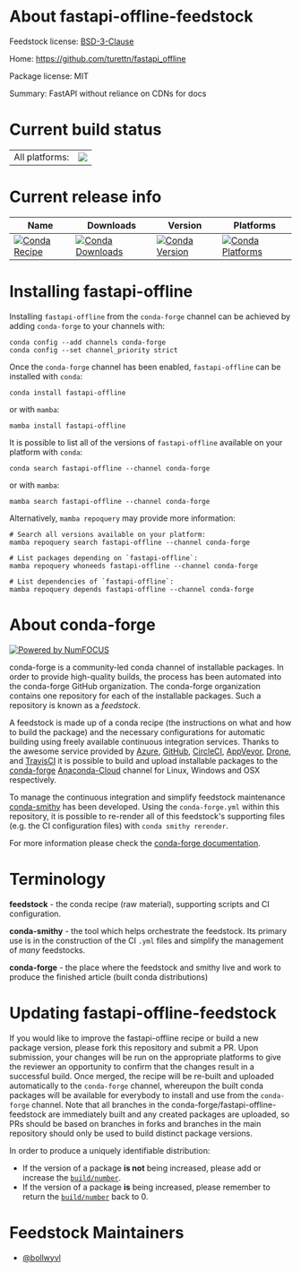 About fastapi-offline-feedstock
===============================

Feedstock license: [BSD-3-Clause](https://github.com/conda-forge/fastapi-offline-feedstock/blob/main/LICENSE.txt)

Home: https://github.com/turettn/fastapi_offline

Package license: MIT

Summary: FastAPI without reliance on CDNs for docs

Current build status
====================


<table><tr><td>All platforms:</td>
    <td>
      <a href="https://dev.azure.com/conda-forge/feedstock-builds/_build/latest?definitionId=16269&branchName=main">
        <img src="https://dev.azure.com/conda-forge/feedstock-builds/_apis/build/status/fastapi-offline-feedstock?branchName=main">
      </a>
    </td>
  </tr>
</table>

Current release info
====================

| Name | Downloads | Version | Platforms |
| --- | --- | --- | --- |
| [![Conda Recipe](https://img.shields.io/badge/recipe-fastapi--offline-green.svg)](https://anaconda.org/conda-forge/fastapi-offline) | [![Conda Downloads](https://img.shields.io/conda/dn/conda-forge/fastapi-offline.svg)](https://anaconda.org/conda-forge/fastapi-offline) | [![Conda Version](https://img.shields.io/conda/vn/conda-forge/fastapi-offline.svg)](https://anaconda.org/conda-forge/fastapi-offline) | [![Conda Platforms](https://img.shields.io/conda/pn/conda-forge/fastapi-offline.svg)](https://anaconda.org/conda-forge/fastapi-offline) |

Installing fastapi-offline
==========================

Installing `fastapi-offline` from the `conda-forge` channel can be achieved by adding `conda-forge` to your channels with:

```
conda config --add channels conda-forge
conda config --set channel_priority strict
```

Once the `conda-forge` channel has been enabled, `fastapi-offline` can be installed with `conda`:

```
conda install fastapi-offline
```

or with `mamba`:

```
mamba install fastapi-offline
```

It is possible to list all of the versions of `fastapi-offline` available on your platform with `conda`:

```
conda search fastapi-offline --channel conda-forge
```

or with `mamba`:

```
mamba search fastapi-offline --channel conda-forge
```

Alternatively, `mamba repoquery` may provide more information:

```
# Search all versions available on your platform:
mamba repoquery search fastapi-offline --channel conda-forge

# List packages depending on `fastapi-offline`:
mamba repoquery whoneeds fastapi-offline --channel conda-forge

# List dependencies of `fastapi-offline`:
mamba repoquery depends fastapi-offline --channel conda-forge
```


About conda-forge
=================

[![Powered by
NumFOCUS](https://img.shields.io/badge/powered%20by-NumFOCUS-orange.svg?style=flat&colorA=E1523D&colorB=007D8A)](https://numfocus.org)

conda-forge is a community-led conda channel of installable packages.
In order to provide high-quality builds, the process has been automated into the
conda-forge GitHub organization. The conda-forge organization contains one repository
for each of the installable packages. Such a repository is known as a *feedstock*.

A feedstock is made up of a conda recipe (the instructions on what and how to build
the package) and the necessary configurations for automatic building using freely
available continuous integration services. Thanks to the awesome service provided by
[Azure](https://azure.microsoft.com/en-us/services/devops/), [GitHub](https://github.com/),
[CircleCI](https://circleci.com/), [AppVeyor](https://www.appveyor.com/),
[Drone](https://cloud.drone.io/welcome), and [TravisCI](https://travis-ci.com/)
it is possible to build and upload installable packages to the
[conda-forge](https://anaconda.org/conda-forge) [Anaconda-Cloud](https://anaconda.org/)
channel for Linux, Windows and OSX respectively.

To manage the continuous integration and simplify feedstock maintenance
[conda-smithy](https://github.com/conda-forge/conda-smithy) has been developed.
Using the ``conda-forge.yml`` within this repository, it is possible to re-render all of
this feedstock's supporting files (e.g. the CI configuration files) with ``conda smithy rerender``.

For more information please check the [conda-forge documentation](https://conda-forge.org/docs/).

Terminology
===========

**feedstock** - the conda recipe (raw material), supporting scripts and CI configuration.

**conda-smithy** - the tool which helps orchestrate the feedstock.
                   Its primary use is in the construction of the CI ``.yml`` files
                   and simplify the management of *many* feedstocks.

**conda-forge** - the place where the feedstock and smithy live and work to
                  produce the finished article (built conda distributions)


Updating fastapi-offline-feedstock
==================================

If you would like to improve the fastapi-offline recipe or build a new
package version, please fork this repository and submit a PR. Upon submission,
your changes will be run on the appropriate platforms to give the reviewer an
opportunity to confirm that the changes result in a successful build. Once
merged, the recipe will be re-built and uploaded automatically to the
`conda-forge` channel, whereupon the built conda packages will be available for
everybody to install and use from the `conda-forge` channel.
Note that all branches in the conda-forge/fastapi-offline-feedstock are
immediately built and any created packages are uploaded, so PRs should be based
on branches in forks and branches in the main repository should only be used to
build distinct package versions.

In order to produce a uniquely identifiable distribution:
 * If the version of a package **is not** being increased, please add or increase
   the [``build/number``](https://docs.conda.io/projects/conda-build/en/latest/resources/define-metadata.html#build-number-and-string).
 * If the version of a package **is** being increased, please remember to return
   the [``build/number``](https://docs.conda.io/projects/conda-build/en/latest/resources/define-metadata.html#build-number-and-string)
   back to 0.

Feedstock Maintainers
=====================

* [@bollwyvl](https://github.com/bollwyvl/)

